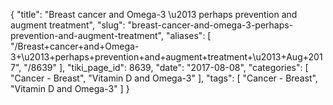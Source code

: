 {
    "title": "Breast cancer and Omega-3 \u2013 perhaps prevention and augment treatment",
    "slug": "breast-cancer-and-omega-3-perhaps-prevention-and-augment-treatment",
    "aliases": [
        "/Breast+cancer+and+Omega-3+\u2013+perhaps+prevention+and+augment+treatment+\u2013+Aug+2017",
        "/8639"
    ],
    "tiki_page_id": 8639,
    "date": "2017-08-08",
    "categories": [
        "Cancer - Breast",
        "Vitamin D and Omega-3"
    ],
    "tags": [
        "Cancer - Breast",
        "Vitamin D and Omega-3"
    ]
}